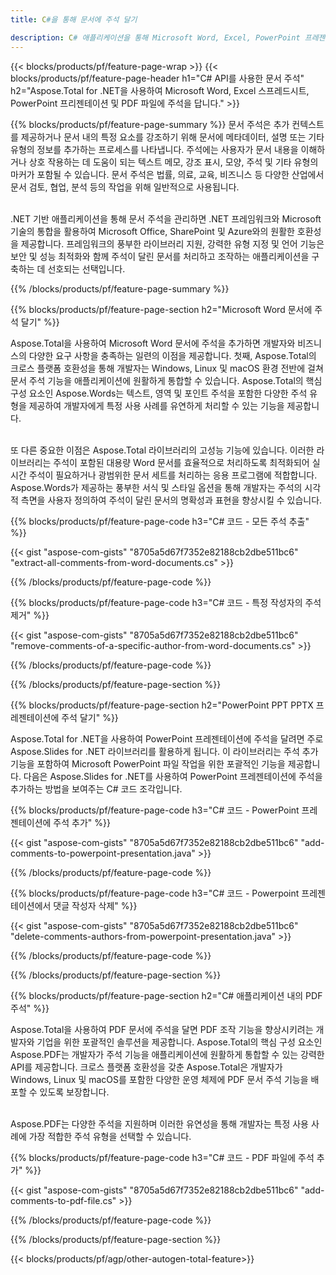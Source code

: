 ```yaml
---
title: C#을 통해 문서에 주석 달기 

description: C# 애플리케이션을 통해 Microsoft Word, Excel, PowerPoint 프레젠테이션 및 PDF 파일에 주석을 답니다. 주석을 쉽게 관리하세요.
---
```


{{< blocks/products/pf/feature-page-wrap >}}
{{< blocks/products/pf/feature-page-header h1="C# API를 사용한 문서 주석" h2="Aspose.Total for .NET을 사용하여 Microsoft Word, Excel 스프레드시트, PowerPoint 프리젠테이션 및 PDF 파일에 주석을 답니다." >}}

{{% blocks/products/pf/feature-page-summary %}}
문서 주석은 추가 컨텍스트를 제공하거나 문서 내의 특정 요소를 강조하기 위해 문서에 메타데이터, 설명 또는 기타 유형의 정보를 추가하는 프로세스를 나타냅니다. 주석에는 사용자가 문서 내용을 이해하거나 상호 작용하는 데 도움이 되는 텍스트 메모, 강조 표시, 모양, 주석 및 기타 유형의 마커가 포함될 수 있습니다. 문서 주석은 법률, 의료, 교육, 비즈니스 등 다양한 산업에서 문서 검토, 협업, 분석 등의 작업을 위해 일반적으로 사용됩니다. <br /><br />

.NET 기반 애플리케이션을 통해 문서 주석을 관리하면 .NET 프레임워크와 Microsoft 기술의 통합을 활용하여 Microsoft Office, SharePoint 및 Azure와의 원활한 호환성을 제공합니다. 프레임워크의 풍부한 라이브러리 지원, 강력한 유형 지정 및 언어 기능은 보안 및 성능 최적화와 함께 주석이 달린 문서를 처리하고 조작하는 애플리케이션을 구축하는 데 선호되는 선택입니다. 

{{% /blocks/products/pf/feature-page-summary  %}}

{{% blocks/products/pf/feature-page-section  h2="Microsoft Word 문서에 주석 달기" %}}

Aspose.Total을 사용하여 Microsoft Word 문서에 주석을 추가하면 개발자와 비즈니스의 다양한 요구 사항을 충족하는 일련의 이점을 제공합니다. 첫째, Aspose.Total의 크로스 플랫폼 호환성을 통해 개발자는 Windows, Linux 및 macOS 환경 전반에 걸쳐 문서 주석 기능을 애플리케이션에 원활하게 통합할 수 있습니다. Aspose.Total의 핵심 구성 요소인 Aspose.Words는 텍스트, 영역 및 포인트 주석을 포함한 다양한 주석 유형을 제공하여 개발자에게 특정 사용 사례를 유연하게 처리할 수 있는 기능을 제공합니다. <br /><br />

또 다른 중요한 이점은 Aspose.Total 라이브러리의 고성능 기능에 있습니다. 이러한 라이브러리는 주석이 포함된 대용량 Word 문서를 효율적으로 처리하도록 최적화되어 실시간 주석이 필요하거나 광범위한 문서 세트를 처리하는 응용 프로그램에 적합합니다. Aspose.Words가 제공하는 풍부한 서식 및 스타일 옵션을 통해 개발자는 주석의 시각적 측면을 사용자 정의하여 주석이 달린 문서의 명확성과 표현을 향상시킬 수 있습니다. 

{{% blocks/products/pf/feature-page-code h3="C# 코드 - 모든 주석 추출" %}}

{{< gist "aspose-com-gists" "8705a5d67f7352e82188cb2dbe511bc6" "extract-all-comments-from-word-documents.cs" >}}

{{% /blocks/products/pf/feature-page-code  %}}

{{% blocks/products/pf/feature-page-code h3="C# 코드 - 특정 작성자의 주석 제거" %}}

{{< gist "aspose-com-gists" "8705a5d67f7352e82188cb2dbe511bc6" "remove-comments-of-a-specific-author-from-word-documents.cs" >}}

{{% /blocks/products/pf/feature-page-code  %}}

{{% /blocks/products/pf/feature-page-section %}}

{{% blocks/products/pf/feature-page-section  h2="PowerPoint PPT PPTX 프레젠테이션에 주석 달기" %}}

Aspose.Total for .NET을 사용하여 PowerPoint 프레젠테이션에 주석을 달려면 주로 Aspose.Slides for .NET 라이브러리를 활용하게 됩니다. 이 라이브러리는 주석 추가 기능을 포함하여 Microsoft PowerPoint 파일 작업을 위한 포괄적인 기능을 제공합니다. 다음은 Aspose.Slides for .NET를 사용하여 PowerPoint 프레젠테이션에 주석을 추가하는 방법을 보여주는 C# 코드 조각입니다.<br />

{{% blocks/products/pf/feature-page-code h3="C# 코드 - PowerPoint 프레젠테이션에 주석 추가" %}}

{{< gist "aspose-com-gists" "8705a5d67f7352e82188cb2dbe511bc6" "add-comments-to-powerpoint-presentation.java" >}}

{{% /blocks/products/pf/feature-page-code  %}}

{{% blocks/products/pf/feature-page-code h3="C# 코드 - Powerpoint 프레젠테이션에서 댓글 작성자 삭제" %}}

{{< gist "aspose-com-gists" "8705a5d67f7352e82188cb2dbe511bc6" "delete-comments-authors-from-powerpoint-presentation.java" >}}

{{% /blocks/products/pf/feature-page-code  %}}

{{% /blocks/products/pf/feature-page-section %}}

{{% blocks/products/pf/feature-page-section  h2="C# 애플리케이션 내의 PDF 주석" %}}

Aspose.Total을 사용하여 PDF 문서에 주석을 달면 PDF 조작 기능을 향상시키려는 개발자와 기업을 위한 포괄적인 솔루션을 제공합니다. Aspose.Total의 핵심 구성 요소인 Aspose.PDF는 개발자가 주석 기능을 애플리케이션에 원활하게 통합할 수 있는 강력한 API를 제공합니다. 크로스 플랫폼 호환성을 갖춘 Aspose.Total은 개발자가 Windows, Linux 및 macOS를 포함한 다양한 운영 체제에 PDF 문서 주석 기능을 배포할 수 있도록 보장합니다.<br /><br />

Aspose.PDF는 다양한 주석을 지원하며 이러한 유연성을 통해 개발자는 특정 사용 사례에 가장 적합한 주석 유형을 선택할 수 있습니다. 

{{% blocks/products/pf/feature-page-code h3="C# 코드 - PDF 파일에 주석 추가" %}}

{{< gist "aspose-com-gists" "8705a5d67f7352e82188cb2dbe511bc6" "add-comments-to-pdf-file.cs" >}}

{{% /blocks/products/pf/feature-page-code  %}}

{{% /blocks/products/pf/feature-page-section %}}

{{< blocks/products/pf/agp/other-autogen-total-feature>}}